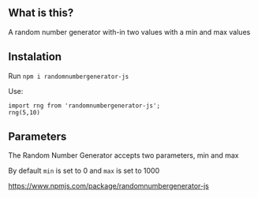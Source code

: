 ## What is this?
A random number generator with-in two values with a min and max values

## Instalation
Run `npm i randomnumbergenerator-js`

Use:
```
import rng from 'randomnumbergenerator-js';
rng(5,10)
```

## Parameters
The Random Number Generator accepts two parameters, min and max

By default `min` is set to 0 and `max` is set to 1000

https://www.npmjs.com/package/randomnumbergenerator-js


